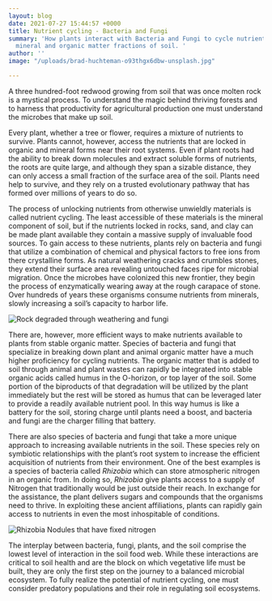```yaml
---
layout: blog
date: 2021-07-27 15:44:57 +0000
title: Nutrient cycling - Bacteria and Fungi
summary: 'How plants interact with Bacteria and Fungi to cycle nutrients from the
  mineral and organic matter fractions of soil. '
author: ''
image: "/uploads/brad-huchteman-o93thgx6dbw-unsplash.jpg"

---
```

A three hundred-foot redwood growing from soil that was once molten rock is a mystical process. To understand the magic behind thriving forests and to harness that productivity for agricultural production one must understand the microbes that make up soil.

Every plant, whether a tree or flower, requires a mixture of nutrients to survive. Plants cannot, however, access the nutrients that are locked in organic and mineral forms near their root systems. Even if plant roots had the ability to break down molecules and extract soluble forms of nutrients, the roots are quite large, and although they span a sizable distance, they can only access a small fraction of the surface area of the soil. Plants need help to survive, and they rely on a trusted evolutionary pathway that has formed over millions of years to do so.

The process of unlocking nutrients from otherwise unwieldly materials is called nutrient cycling. The least accessible of these materials is the mineral component of soil, but if the nutrients locked in rocks, sand, and clay can be made plant available they contain a massive supply of invaluable food sources. To gain access to these nutrients, plants rely on bacteria and fungi that utilize a combination of chemical and physical factors to free ions from there crystalline forms. As natural weathering cracks and crumbles stones, they extend their surface area revealing untouched faces ripe for microbial migration. Once the microbes have colonized this new frontier, they begin the process of enzymatically wearing away at the rough carapace of stone. Over hundreds of years these organisms consume nutrients from minerals, slowly increasing a soil’s capacity to harbor life.

![](/uploads/nutrient-cycling-rock-degrading-from-fungi.jpg "Rock degraded through weathering and fungi")

There are, however, more efficient ways to make nutrients available to plants from stable organic matter. Species of bacteria and fungi that specialize in breaking down plant and animal organic matter have a much higher proficiency for cycling nutrients. The organic matter that is added to soil through animal and plant wastes can rapidly be integrated into stable organic acids called humus in the O-horizon, or top layer of the soil. Some portion of the biproducts of that degradation will be utilized by the plant immediately but the rest will be stored as humus that can be leveraged later to provide a readily available nutrient pool. In this way humus is like a battery for the soil, storing charge until plants need a boost, and bacteria and fungi are the charger filling that battery.

There are also species of bacteria and fungi that take a more unique approach to increasing available nutrients in the soil. These species rely on symbiotic relationships with the plant’s root system to increase the efficient acquisition of nutrients from their environment. One of the best examples is a species of bacteria called _Rhizobia_ which can store atmospheric nitrogen in an organic from. In doing so, _Rhizobia_ give plants access to a supply of Nitrogen that traditionally would be just outside their reach. In exchange for the assistance, the plant delivers sugars and compounds that the organisms need to thrive. In exploiting these ancient affiliations, plants can rapidly gain access to nutrients in even the most inhospitable of conditions.

![](/uploads/nutrient-cycling-rhizobia-fixing-nitrogen.jpg "Rhizobia Nodules that have fixed nitrogen")

The interplay between bacteria, fungi, plants, and the soil comprise the lowest level of interaction in the soil food web. While these interactions are critical to soil health and are the block on which vegetative life must be built, they are only the first step on the journey to a balanced microbial ecosystem. To fully realize the potential of nutrient cycling, one must consider predatory populations and their role in regulating soil ecosystems.